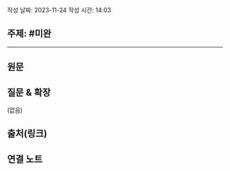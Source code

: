 작성 날짜: 2023-11-24
작성 시간: 14:03

## 주제: #미완

----
## 원문


## 질문 & 확장

(없음)

## 출처(링크)


## 연결 노트










